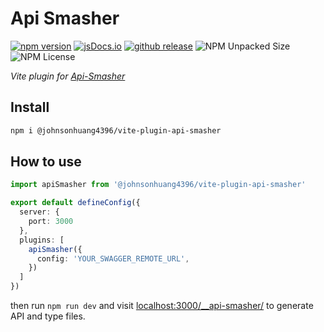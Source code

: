 # Api Smasher

[![npm version](https://img.shields.io/npm/v/@johnsonhuang4396/vite-plugin-api-smasher)](https://www.npmjs.com/package/@johnsonhuang4396/vite-plugin-api-smasher)
[![jsDocs.io](https://img.shields.io/badge/jsDocs.io-reference-blue)](https://www.jsdocs.io/package/@johnsonhuang4396/vite-plugin-api-smasher)
[![github release](https://img.shields.io/github/v/release/JohnsonHuang4396/api-smasher)](https://github.com/JohnsonHuang4396/api-smasher/releases)
![NPM Unpacked Size](https://img.shields.io/npm/unpacked-size/%40johnsonhuang4396%2Fvite-plugin-api-smasher)
![NPM License](https://img.shields.io/npm/l/%40johnsonhuang4396%2Fvite-plugin-api-smasher)

_Vite plugin for [Api-Smasher](https://github.com/JohnsonHuang4396/api-smasher/tree/main/packages/core)_

## Install
```bash
npm i @johnsonhuang4396/vite-plugin-api-smasher
```

## How to use
```ts
import apiSmasher from '@johnsonhuang4396/vite-plugin-api-smasher'

export default defineConfig({
  server: {
    port: 3000
  },
  plugins: [
    apiSmasher({
      config: 'YOUR_SWAGGER_REMOTE_URL',
    })
  ]
})
```

then run `npm run dev` and visit [localhost:3000/__api-smasher/](localhost:3000/__api-smasher/) to generate API and type files.
